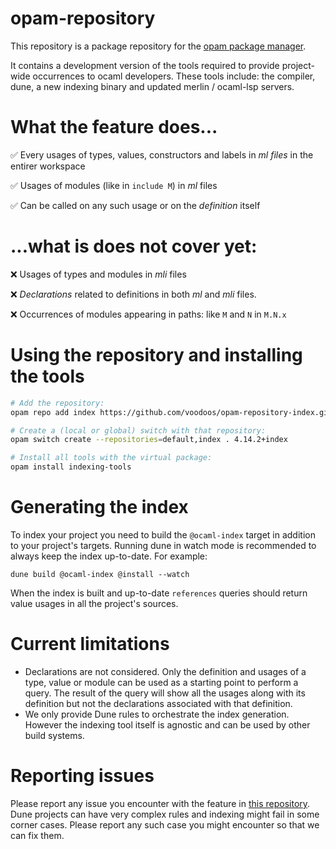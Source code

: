# opam-repository

This repository is a package repository for the [opam package
manager](https://opam.ocaml.org).

It contains a development version of the tools required to provide project-wide
occurrences to ocaml developers. These tools include: the compiler, dune, a new
indexing binary and updated merlin / ocaml-lsp servers.

# What the feature does...

✅ Every usages of types, values, constructors and labels in *ml files* in the entirer workspace

✅ Usages of modules (like in `include M`) in *ml* files

✅ Can be called on any such usage or on the *definition* itself

# ...what is does not cover yet:

❌ Usages of types and modules in *mli* files

❌ *Declarations* related to definitions in both *ml* and *mli* files.

❌ Occurrences of modules appearing in paths: like `M` and `N` in `M.N.x`

# Using the repository and installing the tools

```sh
# Add the repository:
opam repo add index https://github.com/voodoos/opam-repository-index.git

# Create a (local or global) switch with that repository:
opam switch create --repositories=default,index . 4.14.2+index

# Install all tools with the virtual package:
opam install indexing-tools
```

# Generating the index

To index your project you need to build the `@ocaml-index` target in addition to
your project's targets. Running dune in watch mode is recommended to always keep
the index up-to-date. For example:

```
dune build @ocaml-index @install --watch
```

When the index is built and up-to-date `references` queries should return value
usages in all the project's sources.

# Current limitations

- Declarations are not considered. Only the definition and usages of a type,
  value or module can be used as a starting point to perform a query. The result
  of the query will show all the usages along with its definition but not the
  declarations associated with that definition.
- We only provide Dune rules to orchestrate the index generation. However the
  indexing tool itself is agnostic and can be used by other build systems.

# Reporting issues
Please report any issue you encounter with the feature in [this
repository](https://github.com/voodoos/opam-repository-index). Dune projects can
have very complex rules  and indexing might fail in some corner cases. Please
report any such case you might encounter so that we can fix them.
